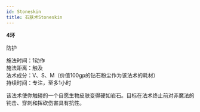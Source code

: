 ```yaml
---
id: Stoneskin
title: 石肤术Stoneskin
---
```


**4环**

防护

施法时间：1动作  
施法距离：触及  
法术成分：V、S、M（价值100gp的钻石粉尘作为该法术的耗材）  
持续时间：专注，至多1小时  


该法术使你触碰的一个自愿生物皮肤变得硬如岩石。目标在法术终止前对非魔法的钝击、穿刺和挥砍伤害具有抗性。
